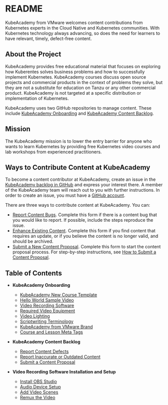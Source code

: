 # README

KubeAcademy from VMware welcomes content contributions from Kubernetes experts in the Cloud Native and Kubernetes communities. With Kubernetes technology always advancing, so does the need for learners to have relevant, timely, defect-free content.

## About the Project

KubeAcademy provides free educational material that focuses on exploring how Kuberentes solves business problems and how to successfully implement Kubernetes. KubeAcademy courses discuss open source projects and commercial products in the context of problems they solve, but they are not a substitute for education on Tanzu or any other commercial product. KubeAcademy is not targeted at a specific distribution or implementation of Kubernetes. 

KubeAcademy uses two GitHub repositories to manage content. These include [KubeAcademy Onboarding](https://github.com/kube-academy/onboarding) and [KubeAcademy Content Backlog](https://github.com/kube-academy/backlog/issues).

## Mission

The KubeAcademy mission is to lower the entry barrier for anyone who wants to learn Kubernetes by providing free Kubernetes video courses and lab workshops from experienced practitioners. 

## Ways to Contribute Content at KubeAcademy

To become a content contributor at KubeAcademy, create an issue in the [KubeAcademy backlog in GitHub](https://github.com/kube-academy/backlog/issues) and express your interest there. A member of the KubeAcademy team will reach out to you with further instructions. In order to create an issue, you must have a [GitHub account](https://github.com/). 

There are three ways to contribute content at KubeAcademy. You can:

- [Report Content Bugs](https://github.com/kube-academy/onboarding/blob/main/templates/defect.md). Complete this form if there is a content bug that you would like to report. If possible, include the steps reproduce the issue.
- [Enhance Existing Content](https://github.com/kube-academy/onboarding/blob/main/templates/update-course.md). Complete this form if you find content that requires an update, or if you believe the content is no longer valid, and should be archived.
- [Submit a New Content Proposal](https://github.com/kube-academy/backlog/commit/765a060bc81f7e840b9aa4c7b5baec0731077859). Complete this form to start the content proposal process. For step-by-step instructions, see [How to Submit a Content Proposal](contributors-guide/how-to-submit-a-content-proposal.md).

## Table of Contents

-  **KubeAcademy Onboarding** 
   - [KubeAcademy New Course Template](contributor-onboarding/kubeacademy-powerpoint-new-course-template.md)
   - [Hello World Sample Video ](contributor-onboarding/hello-world-sample-video.md)
   - [Video Recording Software](contributor-onboarding/video-recording-software.md)
   - [Required Video Equipment](contributor-onboarding/required-video-equipment.md)
   - [Video Lighting](contributor-onboarding/scriptwriting-terminology.md)
   - [Scriptwriting Terminology](contributor-onboarding/scriptwriting-terminology.md)
   - [KubeAcademy from VMware Brand](contributor-onboarding/kubeacademy-from-vmware-brand.md)
   - [Course and Lesson Meta Tags](contributor-onboarding/course-and-lesson-meta-tags.md)

-  **KubeAcademy Content Backlog**
   - [Report Content Defects](contributor-backlog/report-content-defects.md) 
   - [Report Inaccurate or Outdated Content](contributor-backlog/report-inaccurate-or-outdated-content.md)
   - [Submit a Content Proposal](contributor-backlog/how-to-submit-a-content-proposal.md)

-  **Video Recording Software Installation and Setup**
   - [Install OBS Studio](video-recording-setup/install-obs-studio.md)
   - [Audio Device Setup](video-recording-setup/audio-device-setup.md)
   - [Add Video Scenes](video-recording-setup/add-video-scenes.md)
   - [Remux the Video](video-recording-setup/remux-the-video.md)
